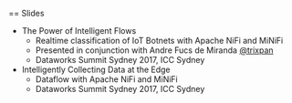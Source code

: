 == Slides

* The Power of Intelligent Flows
    - Realtime classification of IoT Botnets with Apache NiFi and MiNiFi
    - Presented in conjunction with Andre Fucs de Miranda [@trixpan](https://github.com/trixpan)
    - Dataworks Summit Sydney 2017, ICC Sydney
* Intelligently Collecting Data at the Edge
    - Dataflow with Apache NiFi and MiNiFi
    - Dataworks Summit Sydney 2017, ICC Sydney